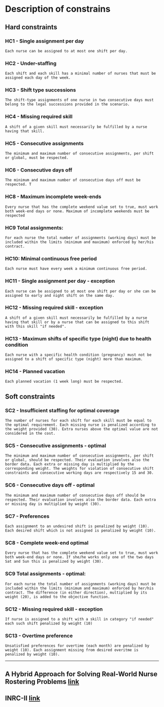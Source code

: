 # Description of constrains 
## Hard constraints
### HC1 - Single assignment per day	
    Each nurse can be assigned to at most one shift per day.
### HC2 - Under-staffing	
	Each shift and each skill has a minimal number of nurses that must be assigned each day of the week.
### HC3 - Shift type successions	
	The shift-type assignments of one nurse in two consecutive days must belong to the legal successions provided in the scenario. 
### HC4 - Missing required skill
	A shift of a given skill must necessarily be fulfilled by a nurse having that skill.
### HC5 - Consecutive assignments
	The minimum and maximum number of consecutive assignments, per shift or global, must be respected.
### HC6 - Consecutive days off
	The minimum and maximum number of consecutive days off must be respected. T
### HC8 - Maximum incomplete week-ends
	Every nurse that has the complete weekend value set to true, must work both week-end days or none. Maximum of incomplete weekends must be respected
### HC9 Total assignments: 
	For each nurse the total number of assignments (working days) must be included within the limits (minimum and maximum) enforced by her/his contract.
### HC10: Minimal continuous free period
	Each nurse must have every week a minimum continuous free period.
### HC11 - Single assignment per day - exception	
    Each nurse can be assigned to at most one shift per day or she can be assigned to early and night shift on the same day.
### HC12 - Missing required skill - exception
	A shift of a given skill must necessarily be fulfilled by a nurse having that skill or by a nurse that can be assigned to this shift with this skill "if needed".
### HC13 - Maximum shifts of specific type (night) due to health condition
	Each nurse with a specific health condition (pregnancy) must not be assigned to a shift of specific type (night) more than maximum.
### HC14 - Planned vacation
	Each planned vacation (1 week long) must be respected.

## Soft constraints
### SC2 - Insufficient staffing for optimal coverage
	The number of nurses for each shift for each skill must be equal to the optimal requirement. Each missing nurse is penalized according to the weight provided (30). Extra nurses above the optimal value are not considered in the cost.
### SC5 - Consecutive assignments - optimal
	The minimum and maximum number of consecutive assignments, per shift or global, should be respected. Their evaluation involves also the border data. Each extra or missing day is multiplied by the corresponding weight. The weights for violation of consecutive shift constraints and consecutive working days are respectively 15 and 30.
### SC6 - Consecutive days off - optimal
	The minimum and maximum number of consecutive days off should be respected. Their evaluation involves also the border data. Each extra or missing day is multiplied by weight (30).
### SC7 - Preferences
	Each assignment to an undesired shift is penalized by weight (10).
	Each desired shift which is not assigned is penalized by weight (10).
### SC8 - Complete week-end optimal
	Every nurse that has the complete weekend value set to true, must work both week-end days or none. If she/he works only one of the two days Sat and Sun this is penalized by weight (30). 
### SC9 Total assignments - optimal: 
	For each nurse the total number of assignments (working days) must be included within the limits (minimum and maximum) enforced by her/his contract. The difference (in either direction), multiplied by its weight (20), is added to the objective function.
### SC12 - Missing required skill - exception
	If nurse is assigned to a shift with a skill in category "if needed" each such shift penalized by weight (10)
### SC13 - Overtime preference
	Unsatisfied preferences for overtime (each month) are penalized by weight (10). Each assignment missing from desired overitme is penalized by weight (10).
------------------------------------------------------------------------------------------------------------------------------------------------

## A Hybrid Approach for Solving Real-World Nurse Rostering Problems [link](https://link.springer.com/chapter/10.1007/978-3-642-23786-7_9)
## INRC-II [link](https://mobiz.vives.be/inrc2/wp-content/uploads/2014/10/INRC2.pdf)
